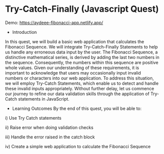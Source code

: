 # Try-Catch-Finally (Javascript Quest) 
Demo: https://aydeee-fibonacci-app.netlify.app/

* Introduction

  
In this quest, we will build a basic web application that calculates the Fibonacci Sequence. We will integrate Try-Catch-Finally Statements to help us handle any erroneous data input by the user. 
The Fibonacci Sequence, a distinctive mathematical series, is derived by adding the last two numbers in the sequence. Consequently, the numbers within this sequence are positive whole values. Given our understanding of these requirements, it is important to acknowledge that users may occasionally input invalid numbers or characters into our web application.
To address this situation, we will employ Try-Catch Statements, which enable us to detect and handle these invalid inputs appropriately. Without further delay, let us commence our journey to refine our data validation skills through the application of Try-Catch statements in JavaScript.



* Learning Outcomes
By the end of this quest, you will be able to:


i) Use Try Catch statements

ii) Raise error when doing validation checks

iii) Handle the error raised in the catch block 

iv) Create a simple web application to calculate the Fibonacci Sequence
